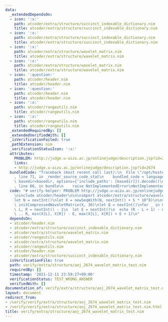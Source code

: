 ```yaml
---
data:
  _extendedDependsOn:
  - icon: ':x:'
    path: atcoder/extra/structure/succinct_indexable_dictionary.nim
    title: atcoder/extra/structure/succinct_indexable_dictionary.nim
  - icon: ':x:'
    path: atcoder/extra/structure/succinct_indexable_dictionary.nim
    title: atcoder/extra/structure/succinct_indexable_dictionary.nim
  - icon: ':x:'
    path: atcoder/extra/structure/wavelet_matrix.nim
    title: atcoder/extra/structure/wavelet_matrix.nim
  - icon: ':x:'
    path: atcoder/extra/structure/wavelet_matrix.nim
    title: atcoder/extra/structure/wavelet_matrix.nim
  - icon: ':question:'
    path: atcoder/header.nim
    title: atcoder/header.nim
  - icon: ':question:'
    path: atcoder/header.nim
    title: atcoder/header.nim
  - icon: ':x:'
    path: atcoder/rangeutils.nim
    title: atcoder/rangeutils.nim
  - icon: ':x:'
    path: atcoder/rangeutils.nim
    title: atcoder/rangeutils.nim
  _extendedRequiredBy: []
  _extendedVerifiedWith: []
  _isVerificationFailed: true
  _pathExtension: nim
  _verificationStatusIcon: ':x:'
  attributes:
    PROBLEM: http://judge.u-aizu.ac.jp/onlinejudge/description.jsp?id=2674
    links:
    - http://judge.u-aizu.ac.jp/onlinejudge/description.jsp?id=2674
  bundledCode: "Traceback (most recent call last):\n  File \"/opt/hostedtoolcache/Python/3.10.5/x64/lib/python3.10/site-packages/onlinejudge_verify/documentation/build.py\"\
    , line 71, in _render_source_code_stat\n    bundled_code = language.bundle(stat.path,\
    \ basedir=basedir, options={'include_paths': [basedir]}).decode()\n  File \"/opt/hostedtoolcache/Python/3.10.5/x64/lib/python3.10/site-packages/onlinejudge_verify/languages/nim.py\"\
    , line 86, in bundle\n    raise NotImplementedError\nNotImplementedError\n"
  code: "# verify-helper: PROBLEM http://judge.u-aizu.ac.jp/onlinejudge/description.jsp?id=2674\n\
    \ninclude atcoder/header\n\n\nimport atcoder/extra/structure/wavelet_matrix\n\n\
    let N = nextInt()\nlet X = newSeqWith(N, nextInt() + 5 * 10^8)\n\nvar matrix =\
    \ initCompressedWaveletMatrix(X, 30)\nlet Q = nextInt()\nfor _ in 0..<Q:\n  let\
    \ L, R = nextInt() - 1\n  let E = nextInt()\n  echo (R - L + 1) - matrix.range_freq(L\
    \ .. R, min(X[L], X[R]) - E, max(X[L], X[R]) + E + 1)\n"
  dependsOn:
  - atcoder/header.nim
  - atcoder/extra/structure/succinct_indexable_dictionary.nim
  - atcoder/extra/structure/wavelet_matrix.nim
  - atcoder/rangeutils.nim
  - atcoder/extra/structure/wavelet_matrix.nim
  - atcoder/rangeutils.nim
  - atcoder/header.nim
  - atcoder/extra/structure/succinct_indexable_dictionary.nim
  isVerificationFile: true
  path: verify/extra/structure/aoj_2674_wavelet_matrix_test.nim
  requiredBy: []
  timestamp: '2021-12-11 23:59:27+09:00'
  verificationStatus: TEST_WRONG_ANSWER
  verifiedWith: []
documentation_of: verify/extra/structure/aoj_2674_wavelet_matrix_test.nim
layout: document
redirect_from:
- /verify/verify/extra/structure/aoj_2674_wavelet_matrix_test.nim
- /verify/verify/extra/structure/aoj_2674_wavelet_matrix_test.nim.html
title: verify/extra/structure/aoj_2674_wavelet_matrix_test.nim
---
```

